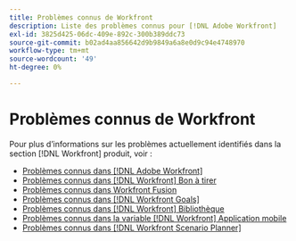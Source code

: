 ```yaml
---
title: Problèmes connus de Workfront
description: Liste des problèmes connus pour [!DNL Adobe Workfront]
exl-id: 3825d425-06dc-409e-892c-300b389ddc73
source-git-commit: b02ad4aa856642d9b9849a6a8e0d9c94e4748970
workflow-type: tm+mt
source-wordcount: '49'
ht-degree: 0%

---
```


# Problèmes connus de Workfront

Pour plus d’informations sur les problèmes actuellement identifiés dans la section [!DNL Workfront] produit, voir :

* [Problèmes connus dans [!DNL Adobe Workfront]](newworkfrontexperience.md)
* [Problèmes connus dans [!DNL Workfront] Bon à tirer](workfrontproof.md)
* [Problèmes connus dans Workfront Fusion](workfrontfusion.md)
* [Problèmes connus dans [!DNL Workfront Goals]](workfrontgoals.md)
* [Problèmes connus dans [!DNL Workfront] Bibliothèque](workfrontlibrary.md)
* [Problèmes connus dans la variable [!DNL Workfront] Application mobile](workfrontmobile.md)
* [Problèmes connus dans [!DNL Workfront Scenario Planner]](workfrontscenarioplanner.md)
